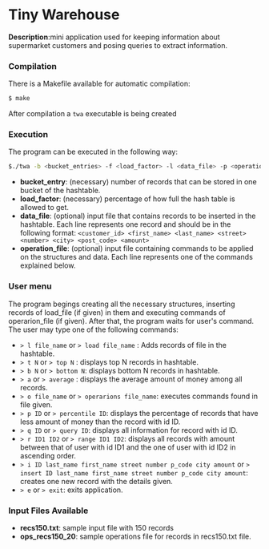 # Tiny Warehouse
__Description__:mini application used for keeping information about supermarket customers and posing queries to extract information.

### Compilation
There is a Makefile available for automatic compilation:
```sh
$ make
```
After compilation a  `twa`  executable is being created
### Execution
The program can be executed in the following way:
```sh
$./twa -b <bucket_entries> -f <load_factor> -l <data_file> -p <operation_file>
```
* __bucket_entry__: (necessary) number of records that can be stored in one bucket of the hashtable.
* __load_factor__: (necessary) percentage of how full the hash table is allowed to get.
* __data_file__: (optional) input file that contains records to be inserted in the hashtable. Each line represents one record and should be in the following format: 
``` <customer_id> <first_name> <last_name> <street> <number> <city> <post_code> <amount> ``` 
* __operation_file__: (optional) input file containing commands to be applied on the structures and data. Each line represents one of the commands explained below.

### User menu
The program begings creating all the necessary structures, inserting records of load_file (if given) in them and executing commands of operarion_file (if given). After that, the program waits for user's command. The user may type one of the following commands:
* ``> l file_name`` or ``> load file_name`` : Adds records of file in the hashtable.
*  `> t N` or `> top N`  : displays top N records in hashtable.
*  `> b N` or `> bottom N`: displays bottom N records in hashtable.
*  `> a` or `> average` : displays the average amount of money among all records.
*  `> ο file_name` or `> operarions file_name`: executes commands found in file given.
*  `> p ID` or `> percentile ID`: displays the percentage of records that have less amount of money than the record with id ID.
*  `> q ID` or `> query ID`: displays all information for record with id ID.
*  `> r ID1 ID2` or `> range ID1 ID2`: displays all records with amount between that of user with id ID1 and the one of user with id ID2 in ascending order.
*  `> i ID last_name first_name street number p_code city amount` or `> insert ID last_name first_name street number p_code city amount`: creates one new record with the details given.
*  `> e` or `> exit`: exits application. 

### Input Files Available
* __recs150.txt__: sample input file with 150 records
* __ops_recs150_20__: sample operations file for records in recs150.txt file.
